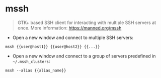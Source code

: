 # mssh

> GTK+ based SSH client for interacting with multiple SSH servers at once.
> More information: <https://manned.org/mssh>

- Open a new window and connect to multiple SSH servers:

`mssh {{user@host1}} {{user@host2}} {{...}}`

- Open a new window and connect to a group of servers predefined in `~/.mssh_clusters`:

`mssh --alias {{alias_name}}`
